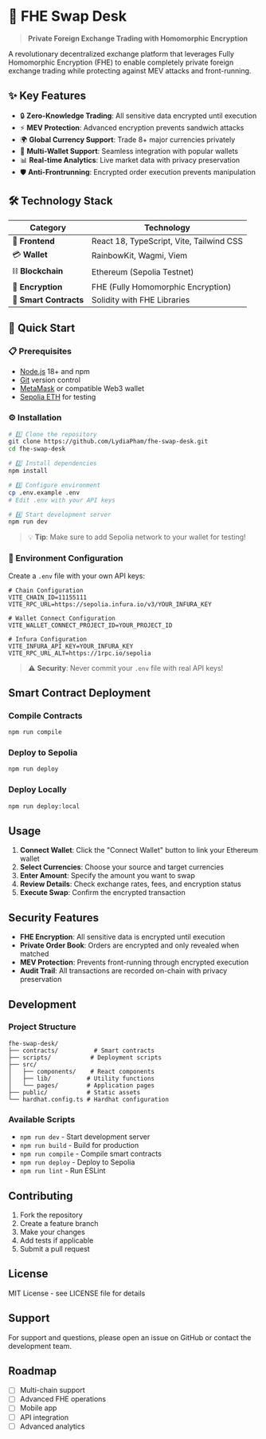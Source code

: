 # 🔐 FHE Swap Desk

> **Private Foreign Exchange Trading with Homomorphic Encryption**

A revolutionary decentralized exchange platform that leverages Fully Homomorphic Encryption (FHE) to enable completely private foreign exchange trading while protecting against MEV attacks and front-running.

## ✨ Key Features

- 🔒 **Zero-Knowledge Trading**: All sensitive data encrypted until execution
- ⚡ **MEV Protection**: Advanced encryption prevents sandwich attacks
- 🌍 **Global Currency Support**: Trade 8+ major currencies privately
- 💼 **Multi-Wallet Support**: Seamless integration with popular wallets
- 📊 **Real-time Analytics**: Live market data with privacy preservation
- 🛡️ **Anti-Frontrunning**: Encrypted order execution prevents manipulation

## 🛠️ Technology Stack

| Category | Technology |
|----------|------------|
| 🎨 **Frontend** | React 18, TypeScript, Vite, Tailwind CSS |
| 💳 **Wallet** | RainbowKit, Wagmi, Viem |
| ⛓️ **Blockchain** | Ethereum (Sepolia Testnet) |
| 🔐 **Encryption** | FHE (Fully Homomorphic Encryption) |
| 📜 **Smart Contracts** | Solidity with FHE Libraries |

## 🚀 Quick Start

### 📋 Prerequisites

- [Node.js](https://nodejs.org/) 18+ and npm
- [Git](https://git-scm.com/) version control
- [MetaMask](https://metamask.io/) or compatible Web3 wallet
- [Sepolia ETH](https://sepoliafaucet.com/) for testing

### ⚙️ Installation

```bash
# 1️⃣ Clone the repository
git clone https://github.com/LydiaPham/fhe-swap-desk.git
cd fhe-swap-desk

# 2️⃣ Install dependencies
npm install

# 3️⃣ Configure environment
cp .env.example .env
# Edit .env with your API keys

# 4️⃣ Start development server
npm run dev
```

> 💡 **Tip**: Make sure to add Sepolia network to your wallet for testing!

### 🔧 Environment Configuration

Create a `.env` file with your own API keys:

```env
# Chain Configuration
VITE_CHAIN_ID=11155111
VITE_RPC_URL=https://sepolia.infura.io/v3/YOUR_INFURA_KEY

# Wallet Connect Configuration  
VITE_WALLET_CONNECT_PROJECT_ID=YOUR_PROJECT_ID

# Infura Configuration
VITE_INFURA_API_KEY=YOUR_INFURA_KEY
VITE_RPC_URL_ALT=https://1rpc.io/sepolia
```

> ⚠️ **Security**: Never commit your `.env` file with real API keys!

## Smart Contract Deployment

### Compile Contracts

```bash
npm run compile
```

### Deploy to Sepolia

```bash
npm run deploy
```

### Deploy Locally

```bash
npm run deploy:local
```

## Usage

1. **Connect Wallet**: Click the "Connect Wallet" button to link your Ethereum wallet
2. **Select Currencies**: Choose your source and target currencies
3. **Enter Amount**: Specify the amount you want to swap
4. **Review Details**: Check exchange rates, fees, and encryption status
5. **Execute Swap**: Confirm the encrypted transaction

## Security Features

- **FHE Encryption**: All sensitive data is encrypted until execution
- **Private Order Book**: Orders are encrypted and only revealed when matched
- **MEV Protection**: Prevents front-running through encrypted execution
- **Audit Trail**: All transactions are recorded on-chain with privacy preservation

## Development

### Project Structure

```
fhe-swap-desk/
├── contracts/          # Smart contracts
├── scripts/           # Deployment scripts
├── src/
│   ├── components/    # React components
│   ├── lib/          # Utility functions
│   └── pages/        # Application pages
├── public/           # Static assets
└── hardhat.config.ts # Hardhat configuration
```

### Available Scripts

- `npm run dev` - Start development server
- `npm run build` - Build for production
- `npm run compile` - Compile smart contracts
- `npm run deploy` - Deploy to Sepolia
- `npm run lint` - Run ESLint

## Contributing

1. Fork the repository
2. Create a feature branch
3. Make your changes
4. Add tests if applicable
5. Submit a pull request

## License

MIT License - see LICENSE file for details

## Support

For support and questions, please open an issue on GitHub or contact the development team.

## Roadmap

- [ ] Multi-chain support
- [ ] Advanced FHE operations
- [ ] Mobile app
- [ ] API integration
- [ ] Advanced analytics
